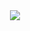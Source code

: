 <div id="header" align="center" style="border-radius:5px; border:none;">
<img src = "https://media1.tenor.com/images/da89ac962c46b17f191edaaa7d217e4a/tenor.gif?itemid=14803941">
</div>
